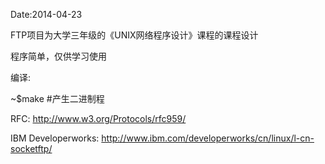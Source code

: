 Date:2014-04-23

FTP项目为大学三年级的《UNIX网络程序设计》课程的课程设计

程序简单，仅供学习使用

编译:

~$make #产生二进制程

RFC: http://www.w3.org/Protocols/rfc959/

IBM Developerworks: http://www.ibm.com/developerworks/cn/linux/l-cn-socketftp/

